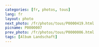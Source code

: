 ```yaml
---
categories: [fr, photos, tous]
lang: fr
layout: photo
next_photo: /fr/photos/tous/P0000419.html
picname: P0000007
prev_photo: /fr/photos/tous/P0000006.html
tags: [Album Landschaft]
---
```

